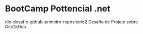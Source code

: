 # BootCamp Pottencial .net
dio-desafio-github-primeiro-repositorio2
Desafio de Projeto sobre Git/GitHub 
